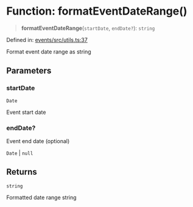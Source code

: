 # Function: formatEventDateRange()

> **formatEventDateRange**(`startDate`, `endDate?`): `string`

Defined in: [events/src/utils.ts:37](https://github.com/happyvertical/smrt/blob/71a16025d52b026725fd522a392015e67e1d6489/packages/events/src/utils.ts#L37)

Format event date range as string

## Parameters

### startDate

`Date`

Event start date

### endDate?

Event end date (optional)

`Date` | `null`

## Returns

`string`

Formatted date range string
